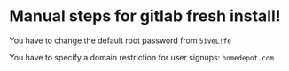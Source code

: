 # Manual steps for gitlab fresh install!

You have to change the default root password from `5iveL!fe`

You have to specify a domain restriction for user signups: `homedepot.com`